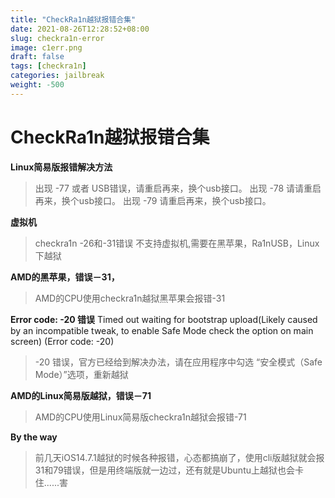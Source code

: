 ```yaml
---
title: "CheckRa1n越狱报错合集"
date: 2021-08-26T12:28:52+08:00
slug: checkra1n-error
image: c1err.png
draft: false
tags: [checkra1n]
categories: jailbreak
weight: -500
---
```


# CheckRa1n越狱报错合集

**Linux简易版报错解决方法**

> 出现 -77 或者 USB错误，请重启再来，换个usb接口。
> 出现 -78 请请重启再来，换个usb接口。
> 出现 -79 请重启再来，换个usb接口。

**虚拟机**

> checkra1n -26和-31错误
> 不支持虚拟机,需要在黑苹果，Ra1nUSB，Linux下越狱

**AMD的黑苹果，错误－31，**

> AMD的CPU使用checkra1n越狱黑苹果会报错-31

**Error code: -20 错误**
Timed out waiting for bootstrap upload(Likely caused by an incompatible tweak, to enable Safe Mode check the option on main screen) (Error code: -20)

> -20 错误，官方已经给到解决办法，请在应用程序中勾选 “安全模式（Safe Mode）”选项，重新越狱

**AMD的Linux简易版越狱，错误－71**

> AMD的CPU使用Linux简易版checkra1n越狱会报错-71

**By the way**

> 前几天iOS14.7.1越狱的时候各种报错，心态都搞崩了，使用cli版越狱就会报31和79错误，但是用终端版就一边过，还有就是Ubuntu上越狱也会卡住......害